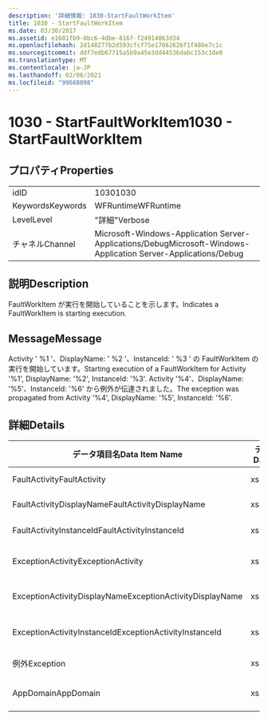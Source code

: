 ```yaml
---
description: '詳細情報: 1030-StartFaultWorkItem'
title: 1030 - StartFaultWorkItem
ms.date: 03/30/2017
ms.assetid: e1601fb9-0bc6-4dbe-816f-f24914063d34
ms.openlocfilehash: 2d148277b2d593cfcf75e17662626f1f486e7c1c
ms.sourcegitcommit: ddf7edb67715a5b9a45e3dd44536dabc153c1de0
ms.translationtype: MT
ms.contentlocale: ja-JP
ms.lasthandoff: 02/06/2021
ms.locfileid: "99668098"
---
```

# <a name="1030---startfaultworkitem"></a><span data-ttu-id="fc30c-103">1030 - StartFaultWorkItem</span><span class="sxs-lookup"><span data-stu-id="fc30c-103">1030 - StartFaultWorkItem</span></span>

## <a name="properties"></a><span data-ttu-id="fc30c-104">プロパティ</span><span class="sxs-lookup"><span data-stu-id="fc30c-104">Properties</span></span>  
  
|||  
|-|-|  
|<span data-ttu-id="fc30c-105">id</span><span class="sxs-lookup"><span data-stu-id="fc30c-105">ID</span></span>|<span data-ttu-id="fc30c-106">1030</span><span class="sxs-lookup"><span data-stu-id="fc30c-106">1030</span></span>|  
|<span data-ttu-id="fc30c-107">Keywords</span><span class="sxs-lookup"><span data-stu-id="fc30c-107">Keywords</span></span>|<span data-ttu-id="fc30c-108">WFRuntime</span><span class="sxs-lookup"><span data-stu-id="fc30c-108">WFRuntime</span></span>|  
|<span data-ttu-id="fc30c-109">Level</span><span class="sxs-lookup"><span data-stu-id="fc30c-109">Level</span></span>|<span data-ttu-id="fc30c-110">"詳細"</span><span class="sxs-lookup"><span data-stu-id="fc30c-110">Verbose</span></span>|  
|<span data-ttu-id="fc30c-111">チャネル</span><span class="sxs-lookup"><span data-stu-id="fc30c-111">Channel</span></span>|<span data-ttu-id="fc30c-112">Microsoft-Windows-Application Server-Applications/Debug</span><span class="sxs-lookup"><span data-stu-id="fc30c-112">Microsoft-Windows-Application Server-Applications/Debug</span></span>|  
  
## <a name="description"></a><span data-ttu-id="fc30c-113">説明</span><span class="sxs-lookup"><span data-stu-id="fc30c-113">Description</span></span>  

 <span data-ttu-id="fc30c-114">FaultWorkItem が実行を開始していることを示します。</span><span class="sxs-lookup"><span data-stu-id="fc30c-114">Indicates a FaultWorkItem is starting execution.</span></span>  
  
## <a name="message"></a><span data-ttu-id="fc30c-115">Message</span><span class="sxs-lookup"><span data-stu-id="fc30c-115">Message</span></span>  

 <span data-ttu-id="fc30c-116">Activity ' %1 '、DisplayName: ' %2 '、InstanceId: ' %3 ' の FaultWorkItem の実行を開始しています。</span><span class="sxs-lookup"><span data-stu-id="fc30c-116">Starting execution of a FaultWorkItem for Activity '%1', DisplayName: '%2', InstanceId: '%3'.</span></span>  <span data-ttu-id="fc30c-117">Activity '%4'、DisplayName: '%5'、InstanceId: '%6' から例外が伝達されました。</span><span class="sxs-lookup"><span data-stu-id="fc30c-117">The exception was propagated from Activity '%4', DisplayName: '%5', InstanceId: '%6'.</span></span>  
  
## <a name="details"></a><span data-ttu-id="fc30c-118">詳細</span><span class="sxs-lookup"><span data-stu-id="fc30c-118">Details</span></span>  
  
|<span data-ttu-id="fc30c-119">データ項目名</span><span class="sxs-lookup"><span data-stu-id="fc30c-119">Data Item Name</span></span>|<span data-ttu-id="fc30c-120">データ項目の型</span><span class="sxs-lookup"><span data-stu-id="fc30c-120">Data Item Type</span></span>|<span data-ttu-id="fc30c-121">説明</span><span class="sxs-lookup"><span data-stu-id="fc30c-121">Description</span></span>|  
|--------------------|--------------------|-----------------|  
|<span data-ttu-id="fc30c-122">FaultActivity</span><span class="sxs-lookup"><span data-stu-id="fc30c-122">FaultActivity</span></span>|<span data-ttu-id="fc30c-123">xs:string</span><span class="sxs-lookup"><span data-stu-id="fc30c-123">xs:string</span></span>|<span data-ttu-id="fc30c-124">エラーとなったアクティビティの型名。</span><span class="sxs-lookup"><span data-stu-id="fc30c-124">The type name of the fault activity.</span></span>|  
|<span data-ttu-id="fc30c-125">FaultActivityDisplayName</span><span class="sxs-lookup"><span data-stu-id="fc30c-125">FaultActivityDisplayName</span></span>|<span data-ttu-id="fc30c-126">xs:string</span><span class="sxs-lookup"><span data-stu-id="fc30c-126">xs:string</span></span>|<span data-ttu-id="fc30c-127">エラーとなったアクティビティの表示名。</span><span class="sxs-lookup"><span data-stu-id="fc30c-127">The display name of the fault activity.</span></span>|  
|<span data-ttu-id="fc30c-128">FaultActivityInstanceId</span><span class="sxs-lookup"><span data-stu-id="fc30c-128">FaultActivityInstanceId</span></span>|<span data-ttu-id="fc30c-129">xs:string</span><span class="sxs-lookup"><span data-stu-id="fc30c-129">xs:string</span></span>|<span data-ttu-id="fc30c-130">エラーとなったアクティビティのインスタンス ID。</span><span class="sxs-lookup"><span data-stu-id="fc30c-130">The instance id of the fault activity.</span></span>|  
|<span data-ttu-id="fc30c-131">ExceptionActivity</span><span class="sxs-lookup"><span data-stu-id="fc30c-131">ExceptionActivity</span></span>|<span data-ttu-id="fc30c-132">xs:string</span><span class="sxs-lookup"><span data-stu-id="fc30c-132">xs:string</span></span>|<span data-ttu-id="fc30c-133">例外をスローしたアクティビティの型名。</span><span class="sxs-lookup"><span data-stu-id="fc30c-133">The type name of the activity that threw the exception.</span></span>|  
|<span data-ttu-id="fc30c-134">ExceptionActivityDisplayName</span><span class="sxs-lookup"><span data-stu-id="fc30c-134">ExceptionActivityDisplayName</span></span>|<span data-ttu-id="fc30c-135">xs:string</span><span class="sxs-lookup"><span data-stu-id="fc30c-135">xs:string</span></span>|<span data-ttu-id="fc30c-136">例外をスローしたアクティビティの表示名。</span><span class="sxs-lookup"><span data-stu-id="fc30c-136">The display name of the activity that threw the exception.</span></span>|  
|<span data-ttu-id="fc30c-137">ExceptionActivityInstanceId</span><span class="sxs-lookup"><span data-stu-id="fc30c-137">ExceptionActivityInstanceId</span></span>|<span data-ttu-id="fc30c-138">xs:string</span><span class="sxs-lookup"><span data-stu-id="fc30c-138">xs:string</span></span>|<span data-ttu-id="fc30c-139">例外をスローしたアクティビティのインスタンス ID。</span><span class="sxs-lookup"><span data-stu-id="fc30c-139">The instance id of the activity that threw the exception.</span></span>|  
|<span data-ttu-id="fc30c-140">例外</span><span class="sxs-lookup"><span data-stu-id="fc30c-140">Exception</span></span>|<span data-ttu-id="fc30c-141">xs:string</span><span class="sxs-lookup"><span data-stu-id="fc30c-141">xs:string</span></span>|<span data-ttu-id="fc30c-142">例外の詳細</span><span class="sxs-lookup"><span data-stu-id="fc30c-142">The exception details for the exception</span></span>|  
|<span data-ttu-id="fc30c-143">AppDomain</span><span class="sxs-lookup"><span data-stu-id="fc30c-143">AppDomain</span></span>|<span data-ttu-id="fc30c-144">xs:string</span><span class="sxs-lookup"><span data-stu-id="fc30c-144">xs:string</span></span>|<span data-ttu-id="fc30c-145">AppDomain.CurrentDomain.FriendlyName で返される文字列。</span><span class="sxs-lookup"><span data-stu-id="fc30c-145">The string returned by AppDomain.CurrentDomain.FriendlyName.</span></span>|
